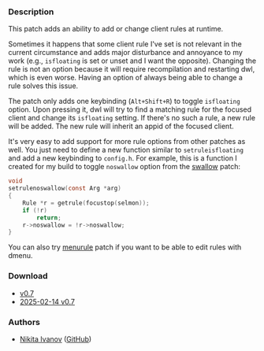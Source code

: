 ### Description

This patch adds an ability to add or change client rules at runtime.

Sometimes it happens that some client rule I've set is not relevant in the
current circumstance and adds major disturbance and annoyance to my work
(e.g., `isfloating` is set or unset and I want the opposite). Changing the rule
is not an option because it will require recompilation and restarting dwl, which
is even worse. Having an option of always being able to change a rule solves
this issue.

The patch only adds one keybinding (`Alt+Shift+R`) to toggle `isfloating`
option. Upon pressing it, dwl will try to find a matching rule for the focused
client and change its `isfloating` setting. If there's no such a rule, a new
rule will be added. The new rule will inherit an appid of the focused client.

It's very easy to add support for more rule options from other patches as well.
You just need to define a new function similar to `setruleisfloating` and add a
new keybinding to `config.h`. For example, this is a function I created for my
build to toggle `noswallow` option from the [swallow][swallow] patch:

```c
void
setrulenoswallow(const Arg *arg)
{
	Rule *r = getrule(focustop(selmon));
	if (!r)
		return;
	r->noswallow = !r->noswallow;
}
```

You can also try [menurule][menurule] patch if you want to be able to edit rules
with dmenu.

[swallow]:  /dwl/dwl-patches/src/branch/main/patches/swallow
[menurule]: /dwl/dwl-patches/src/branch/main/patches/menurule

### Download

- [v0.7](/dwl/dwl-patches/raw/branch/main/patches/setrule/setrule.patch)
- [2025-02-14 v0.7](https://codeberg.org/dwl/dwl-patches/raw/commit/268bee3cee239e5bd52cceed88a52bfc21143cc3/patches/setrule/setrule.patch)

### Authors

- [Nikita Ivanov](https://codeberg.org/nikitaivanov) ([GitHub](https://github.com/NikitaIvanovV))
